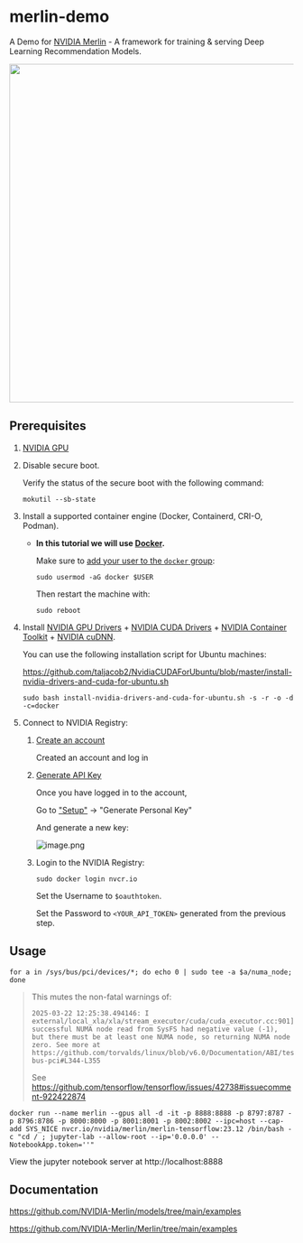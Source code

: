 # merlin-demo

A Demo for [NVIDIA Merlin](https://developer.nvidia.com/merlin) - A framework for training & serving Deep Learning Recommendation Models.

<img src="https://miro.medium.com/v2/resize:fit:1400/format:webp/0*5B_s6eui101ctaHM.png" width="600">

## Prerequisites

1. [NVIDIA GPU](https://developer.nvidia.com/cuda-gpus)

1. Disable secure boot.

   Verify the status of the secure boot with the following command:

   ```
   mokutil --sb-state
   ```

1. Install a supported container engine (Docker, Containerd, CRI-O, Podman).

   - **In this tutorial we will use [Docker](https://docs.docker.com/engine/install).**

     Make sure to [add your user to the `docker` group](https://docs.docker.com/engine/install/linux-postinstall/):

     ```
     sudo usermod -aG docker $USER
     ```

     Then restart the machine with:

     ```
     sudo reboot
     ```

1. Install [NVIDIA GPU Drivers](https://www.nvidia.com/en-in/drivers/unix/) + [NVIDIA CUDA Drivers](https://developer.nvidia.com/cuda-downloads) + [NVIDIA Container Toolkit](https://docs.nvidia.com/datacenter/cloud-native/container-toolkit/latest/install-guide.html) + [NVIDIA cuDNN](https://developer.nvidia.com/cudnn).

   You can use the following installation script for Ubuntu machines:

   https://github.com/taljacob2/NvidiaCUDAForUbuntu/blob/master/install-nvidia-drivers-and-cuda-for-ubuntu.sh

   ```
   sudo bash install-nvidia-drivers-and-cuda-for-ubuntu.sh -s -r -o -d -c=docker
   ```

1. Connect to NVIDIA Registry:

   1. [Create an account](https://ngc.nvidia.com/signup/complete-profile)

      Created an account and log in

   1. [Generate API Key](https://docs.nvidia.com/ngc/gpu-cloud/ngc-private-registry-user-guide/index.html#generating-api-key)

      Once you have logged in to the account,

      Go to ["Setup"](https://org.ngc.nvidia.com/setup) -> "Generate Personal Key"

      And generate a new key:

      ![image.png](https://i.imgur.com/5eUwqxH.png)

   1. Login to the NVIDIA Registry:

      ```
      sudo docker login nvcr.io
      ```

      Set the Username to `$oauthtoken`.

      Set the Password to `<YOUR_API_TOKEN>` generated from the previous step.

## Usage

```
for a in /sys/bus/pci/devices/*; do echo 0 | sudo tee -a $a/numa_node; done
```

> This mutes the non-fatal warnings of:
> ```
> 2025-03-22 12:25:38.494146: I external/local_xla/xla/stream_executor/cuda/cuda_executor.cc:901] successful NUMA node read from SysFS had negative value (-1), but there must be at least one NUMA node, so returning NUMA node zero. See more at https://github.com/torvalds/linux/blob/v6.0/Documentation/ABI/testing/sysfs-bus-pci#L344-L355
> ```
> See https://github.com/tensorflow/tensorflow/issues/42738#issuecomment-922422874

```
docker run --name merlin --gpus all -d -it -p 8888:8888 -p 8797:8787 -p 8796:8786 -p 8000:8000 -p 8001:8001 -p 8002:8002 --ipc=host --cap-add SYS_NICE nvcr.io/nvidia/merlin/merlin-tensorflow:23.12 /bin/bash -c "cd / ; jupyter-lab --allow-root --ip='0.0.0.0' --NotebookApp.token=''"
```

View the jupyter notebook server at http://localhost:8888

## Documentation

https://github.com/NVIDIA-Merlin/models/tree/main/examples

https://github.com/NVIDIA-Merlin/Merlin/tree/main/examples
